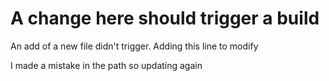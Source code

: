 # A change here should trigger a build

An add of a new file didn't trigger. Adding this line to modify

I made a mistake in the path so updating again

